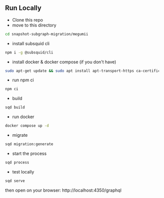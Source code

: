 

## Run Locally

- Clone this repo
- move to this directory

```sh
cd snapshot-subgraph-migration/megumii
```

- install subsquid cli

```sh
npm i -g @subsquid/cli
```

- install docker & docker compose (if you don't have)

```sh
sudo apt-get update && sudo apt install apt-transport-https ca-certificates curl software-properties-common -y && curl -fsSL https://download.docker.com/linux/ubuntu/gpg | sudo apt-key add - && sudo add-apt-repository "deb [arch=amd64] https://download.docker.com/linux/ubuntu focal stable" && sudo apt-get install docker-ce docker-ce-cli containerd.io docker-compose-plugin
```

- run npm ci

```sh
npm ci
```

- build

```sh
sqd build
```

- run docker
```sh
docker compose up -d
```

- migrate

```sh
sqd migration:generate
```

- start the process

```sh
sqd process
```

- test locally

```sh
sqd serve
```

then open on your browser: http://localhost:4350/graphql
